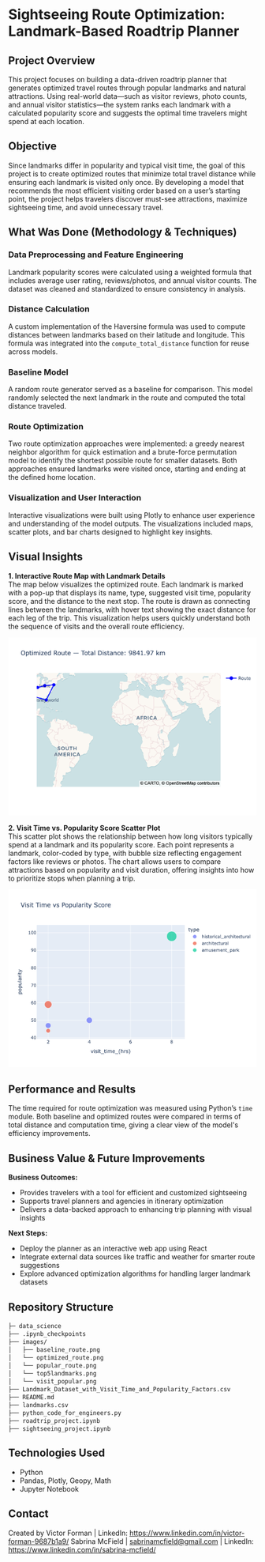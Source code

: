 # Sightseeing Route Optimization: Landmark-Based Roadtrip Planner  

## Project Overview  
This project focuses on building a data-driven roadtrip planner that generates optimized travel routes through popular landmarks and natural attractions. Using real-world data—such as visitor reviews, photo counts, and annual visitor statistics—the system ranks each landmark with a calculated popularity score and suggests the optimal time travelers might spend at each location.  

## Objective  
Since landmarks differ in popularity and typical visit time, the goal of this project is to create optimized routes that minimize total travel distance while ensuring each landmark is visited only once. By developing a model that recommends the most efficient visiting order based on a user’s starting point, the project helps travelers discover must-see attractions, maximize sightseeing time, and avoid unnecessary travel.  

## What Was Done (Methodology & Techniques)  

### Data Preprocessing and Feature Engineering  
Landmark popularity scores were calculated using a weighted formula that includes average user rating, reviews/photos, and annual visitor counts. The dataset was cleaned and standardized to ensure consistency in analysis.  

### Distance Calculation  
A custom implementation of the Haversine formula was used to compute distances between landmarks based on their latitude and longitude. This formula was integrated into the `compute_total_distance` function for reuse across models.  

### Baseline Model  
A random route generator served as a baseline for comparison. This model randomly selected the next landmark in the route and computed the total distance traveled.  

### Route Optimization  
Two route optimization approaches were implemented: a greedy nearest neighbor algorithm for quick estimation and a brute-force permutation model to identify the shortest possible route for smaller datasets. Both approaches ensured landmarks were visited once, starting and ending at the defined home location.  

### Visualization and User Interaction  
Interactive visualizations were built using Plotly to enhance user experience and understanding of the model outputs. The visualizations included maps, scatter plots, and bar charts designed to highlight key insights.  

## Visual Insights  

**1. Interactive Route Map with Landmark Details**  
The map below visualizes the optimized route. Each landmark is marked with a pop-up that displays its name, type, suggested visit time, popularity score, and the distance to the next stop. The route is drawn as connecting lines between the landmarks, with hover text showing the exact distance for each leg of the trip. This visualization helps users quickly understand both the sequence of visits and the overall route efficiency.  

![Optimized Route Map](images/optimized_route.png)  

**2. Visit Time vs. Popularity Score Scatter Plot**  
This scatter plot shows the relationship between how long visitors typically spend at a landmark and its popularity score. Each point represents a landmark, color-coded by type, with bubble size reflecting engagement factors like reviews or photos. The chart allows users to compare attractions based on popularity and visit duration, offering insights into how to prioritize stops when planning a trip.  

![Visit Time vs Popularity](images/visit_popular.png)  

## Performance and Results  
The time required for route optimization was measured using Python’s `time` module. Both baseline and optimized routes were compared in terms of total distance and computation time, giving a clear view of the model's efficiency improvements.  

## Business Value & Future Improvements  

**Business Outcomes:**  
- Provides travelers with a tool for efficient and customized sightseeing  
- Supports travel planners and agencies in itinerary optimization  
- Delivers a data-backed approach to enhancing trip planning with visual insights  

**Next Steps:**  
- Deploy the planner as an interactive web app using React  
- Integrate external data sources like traffic and weather for smarter route suggestions  
- Explore advanced optimization algorithms for handling larger landmark datasets  

## Repository Structure  
```
├─ data_science
├── .ipynb_checkpoints
├── images/  
│   ├── baseline_route.png  
│   └── optimized_route.png
│   └── popular_route.png
│   └── top5landmarks.png
│   └── visit_popular.png  
├── Landmark_Dataset_with_Visit_Time_and_Popularity_Factors.csv
├── README.md 
├── landmarks.csv
├── python_code_for_engineers.py
├── roadtrip_project.ipynb   
├── sightseeing_project.ipynb  
```

## Technologies Used  
- Python  
- Pandas, Plotly, Geopy, Math  
- Jupyter Notebook  

## Contact  
Created by 
Victor Forman | LinkedIn: https://www.linkedin.com/in/victor-forman-9687b1a9/ 
Sabrina McField | sabrinamcfield@gmail.com | LinkedIn: https://www.linkedin.com/in/sabrina-mcfield/
  
